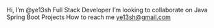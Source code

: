 Hi, I’m @ye13sh
Full Stack Developer
I’m looking to collaborate on Java Spring Boot Projects
How to reach me ye13sh@gmail.com


